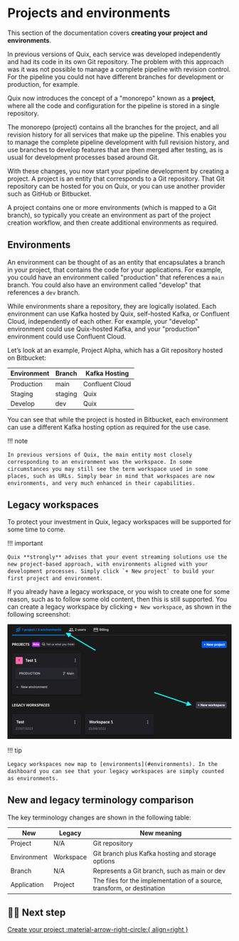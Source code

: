 # Projects and environments

This section of the documentation covers **creating your project and environments**.

In previous versions of Quix, each service was developed independently and had its code in its own Git repository. The problem with this approach was it was not possible to manage a complete pipeline with revision control. For the pipeline you could not have different branches for development or production, for example. 

Quix now introduces the concept of a "monorepo" known as a **project**, where all the code and configuration for the pipeline is stored in a single repository. 

The monorepo (project) contains all the branches for the project, and all revision history for all services that make up the pipeline. This enables you to manage the complete pipeline development with full revision history, and use branches to develop features that are then merged after testing, as is usual for development processes based around Git.

With these changes, you now start your pipeline development by creating a project. A project is an entity that corresponds to a Git repository. That Git repository can be hosted for you on Quix, or you can use another provider such as GitHub or Bitbucket. 

A project contains one or more environments (which is mapped to a Git branch), so typically you create an environment as part of the project creation workflow, and then create additional environments as required.

## Environments

An environment can be thought of as an entity that encapsulates a branch in your project, that contains the code for your applications. For example, you could have an environment called "production" that references a `main` branch. You could also have an environment called "develop" that references a `dev` branch.

While environments share a repository, they are logically isolated. Each environment can use Kafka hosted by Quix, self-hosted Kafka, or Confluent Cloud, independently of each other. For example, your "develop" environment could use Quix-hosted Kafka, and your "production" environment could use Confluent Cloud.

Let’s look at an example, Project Alpha, which has a Git repository hosted on Bitbucket:

| Environment | Branch | Kafka Hosting |
| ---|---|---|
| Production | main | Confluent Cloud |
| Staging | staging | Quix |
| Develop | dev | Quix |

You can see that while the project is hosted in Bitbucket, each environment can use a different Kafka hosting option as required for the use case.

!!! note

    In previous versions of Quix, the main entity most closely corresponding to an environment was the workspace. In some circumstances you may still see the term workspace used in some places, such as URLs. Simply bear in mind that workspaces are now environments, and very much enhanced in their capabilities.

## Legacy workspaces

To protect your investment in Quix, legacy workspaces will be supported for some time to come. 

!!! important

    Quix **strongly** advises that your event streaming solutions use the new project-based approach, with environments aligned with your development processes. Simply click `+ New project` to build your first project and environment.

If you already have a legacy workspace, or you wish to create one for some reason, such as to follow some old content, then this is still supported. You can create a legacy workspace by clicking `+ New workspace`, as shown in the following screenshot:

![Legacy Workspace](../images/legacy-workspaces.png)

!!! tip

    Legacy workspaces now map to [environments](#environments). In the dashboard you can see that your legacy workspaces are simply counted as environments.

## New and legacy terminology comparison

The key terminology changes are shown in the following table:

| New | Legacy | New meaning |
|---|---|---|
| Project | N/A | Git repository |
| Environment | Workspace | Git branch plus Kafka hosting and storage options |
| Branch | N/A | Represents a Git branch, such as main or dev |
| Application | Project | The files for the implementation of a source, transform, or destination |

## 🏃‍♀️ Next step

[Create your project :material-arrow-right-circle:{ align=right }](./create-project.md)
